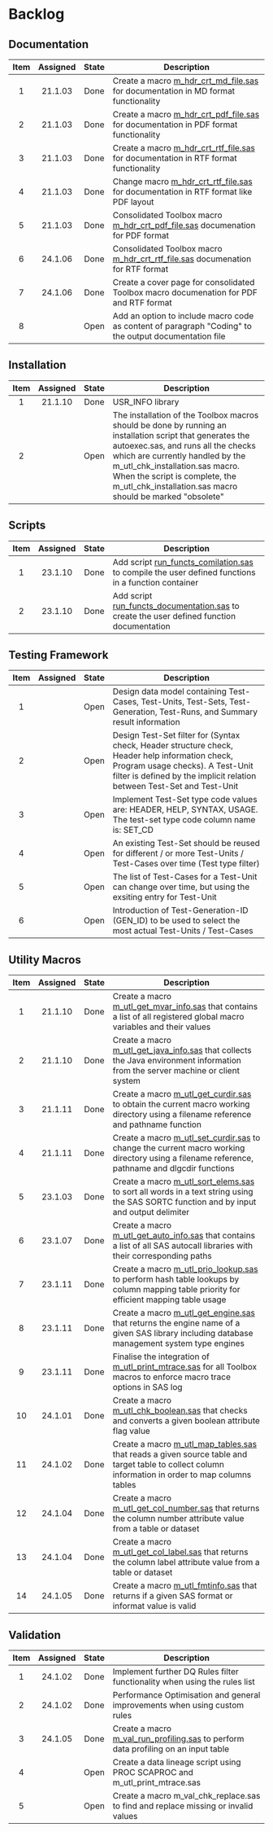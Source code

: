 # Backlog

## Documentation

| Item | Assigned | State | Description |
| :--: | :------: | :---: | ----------- |
| 1 | 21.1.03 | Done | Create a macro [m_hdr_crt_md_file.sas](docs/md/m_hdr_crt_md_file.md) for documentation in MD format functionality |
| 2 | 21.1.03 | Done | Create a macro [m_hdr_crt_pdf_file.sas](docs/md/m_hdr_crt_pdf_file.md) for documentation in PDF format functionality |
| 3 | 21.1.03 | Done | Create a macro [m_hdr_crt_rtf_file.sas](docs/md/m_hdr_crt_rtf_file.md) for documentation in RTF format functionality |
| 4 | 21.1.03 | Done | Change macro [m_hdr_crt_rtf_file.sas](docs/md/m_hdr_crt_rtf_file.md) for documentation in RTF format like PDF layout |
| 5 | 21.1.03 | Done | Consolidated Toolbox macro [m_hdr_crt_pdf_file.sas](docs/md/m_hdr_crt_pdf_file.md) documenation for PDF format |
| 6 | 24.1.06 | Done | Consolidated Toolbox macro [m_hdr_crt_rtf_file.sas](docs/md/m_hdr_crt_rtf_file.md) documenation for RTF format |
| 7 | 24.1.06 | Done | Create a cover page for consolidated Toolbox macro documenation for PDF and RTF format |
| 8 |  | Open | Add an option to include macro code as content of paragraph "Coding" to the output documentation file |

## Installation

| Item | Assigned | State | Description |
| :--: | :------: | :---: | ----------- |
| 1 | 21.1.10 | Done | USR_INFO library | USR_INFO library should be set to a temporary library in session WORK |
| 2 |  | Open | The installation of the Toolbox macros should be done by running an installation script that generates the autoexec.sas, and runs all the checks which are currently handled by the m_utl_chk_installation.sas macro. When the script is complete, the m_utl_chk_installation.sas macro should be marked "obsolete" |

## Scripts

| Item | Assigned | State | Description |
| :--: | :------: | :---: | ----------- |
| 1 | 23.1.10 | Done | Add script [run_functs_comilation.sas](source/sas/misc/scripts/run_functs_compilation.sas) to compile the user defined functions in a function container |
| 2 | 23.1.10 | Done | Add script [run_functs_documentation.sas](source/sas/misc/scripts/run_functs_documentation.sas) to create the user defined function documentation |

## Testing Framework

| Item | Assigned | State | Description |
| :--: | :------: | :---: | ----------- |
| 1 |  | Open | Design data model containing Test-Cases, Test-Units, Test-Sets, Test-Generation, Test-Runs, and Summary result information |
| 2 |  | Open | Design Test-Set filter for (Syntax check, Header structure check, Header help information check, Program usage checks). A Test-Unit filter is defined by the implicit relation between Test-Set and Test-Unit |
| 3 |  | Open | Implement Test-Set type code values are: HEADER, HELP, SYNTAX, USAGE. The test-set type code column name is: SET_CD |
| 4 |  | Open | An existing Test-Set should be reused for different / or more Test-Units / Test-Cases over time (Test type filter) |
| 5 |  | Open | The list of Test-Cases for a Test-Unit can change over time, but using the exsiting entry for Test-Unit |
| 6 |  | Open | Introduction of Test-Generation-ID (GEN_ID) to be used to select the most actual Test-Units / Test-Cases |

## Utility Macros

| Item | Assigned | State | Description |
| :--: | :------: | :---: | ----------- |
| 1 | 21.1.10 | Done | Create a macro [m_utl_get_mvar_info.sas](docs/md/m_utl_get_mvar_info.md) that contains a list of all registered global macro variables and their values |
| 2 | 21.1.10 | Done | Create a macro [m_utl_get_java_info.sas](docs/md/m_utl_get_java_info.md) that collects the Java environment information from the server machine or client system |
| 3 | 21.1.11 | Done | Create a macro [m_utl_get_curdir.sas](docs/md/m_utl_get_curdir.md) to obtain the current macro working directory using a filename reference and pathname function |
| 4 | 21.1.11 | Done | Create a macro [m_utl_set_curdir.sas](docs/md/m_utl_set_curdir.md) to change the current macro working directory using a filename reference, pathname and dlgcdir functions |
| 5 | 23.1.03 | Done | Create a macro [m_utl_sort_elems.sas](docs/md/m_utl_sort_elems.md) to sort all words in a text string using the SAS SORTC function and by input and output delimiter  |
| 6 | 23.1.07 | Done | Create a macro [m_utl_get_auto_info.sas](docs/md/m_utl_get_auto_info.md) that contains a list of all SAS autocall libraries with their corresponding paths |
| 7 | 23.1.11 | Done | Create a macro [m_utl_prio_lookup.sas](docs/md/m_utl_prio_lookup.md) to perform hash table lookups by column mapping table priority for efficient mapping table usage |
| 8 | 23.1.11 | Done | Create a macro [m_utl_get_engine.sas](docs/md/m_utl_get_engine.md) that returns the engine name of a given SAS library including database management system type engines |
| 9 | 23.1.11 | Done | Finalise the integration of [m_utl_print_mtrace.sas](docs/md/m_utl_print_mtrace.md) for all Toolbox macros to enforce macro trace options in SAS log |
| 10 | 24.1.01 | Done | Create a macro [m_utl_chk_boolean.sas](docs/md/m_utl_chk_boolean.md) that checks and converts a given boolean attribute flag value |
| 11 | 24.1.02 | Done | Create a macro [m_utl_map_tables.sas](docs/md/m_utl_map_tables.md) that reads a given source table and target table to collect column information in order to map columns tables |
| 12 | 24.1.04 | Done | Create a macro [m_utl_get_col_number.sas](docs/md/m_utl_get_col_number.md) that returns the column number attribute value from a table or dataset |
| 13 | 24.1.04 | Done | Create a macro [m_utl_get_col_label.sas](docs/md/m_utl_get_col_label.md) that returns the column label attribute value from a table or dataset |
| 14 | 24.1.05 | Done | Create a macro [m_utl_fmtinfo.sas](docs/md/m_utl_fmtinfo.md) that returns if a given SAS format or informat value is valid |

## Validation

| Item | Assigned | State | Description |
| :--: | :------: | :---: | ----------- |
| 1 | 24.1.02 | Done | Implement further DQ Rules filter functionality when using the rules list |
| 2 | 24.1.02 | Done | Performance Optimisation and general improvements when using custom rules |
| 3 | 24.1.05 | Done | Create a macro [m_val_run_profiling.sas](docs/md/m_val_run_profiling.md) to perform data profiling on an input table |
| 4 |  | Open | Create a data lineage script using PROC SCAPROC and m_utl_print_mtrace.sas |
| 5 |  | Open | Create a macro m_val_chk_replace.sas to find and replace missing or invalid values |
